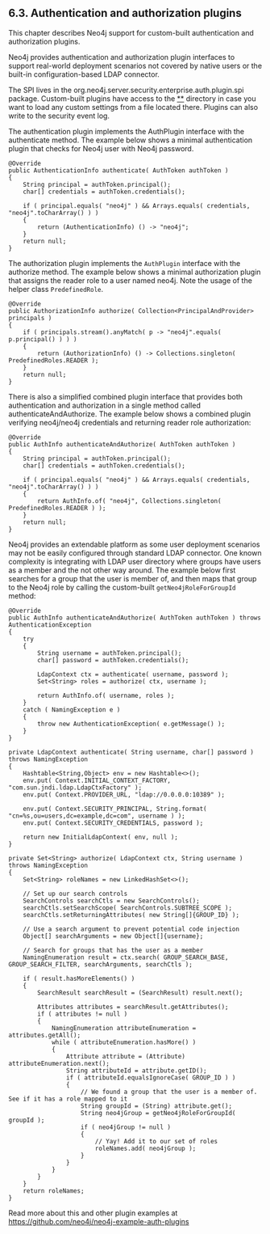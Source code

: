 ## 6.3. Authentication and authorization plugins                  

This chapter describes Neo4j support for custom-built authentication and authorization plugins.

Neo4j provides authentication and authorization plugin interfaces to support real-world deployment scenarios            not covered by native users or the built-in configuration-based LDAP connector.         

The SPI lives in the org.neo4j.server.security.enterprise.auth.plugin.spi package.            Custom-built plugins have access to the [**](https://neo4j.com/docs/operations-manual/3.3/configuration/file-locations/) directory in case you want to load any custom settings from a file located there.            Plugins can also write to the security event log.         

The authentication plugin implements the AuthPlugin interface with the authenticate method.            The example below shows a minimal authentication plugin that checks for Neo4j user with Neo4j password.         

```
@Override
public AuthenticationInfo authenticate( AuthToken authToken )
{
    String principal = authToken.principal();
    char[] credentials = authToken.credentials();

    if ( principal.equals( "neo4j" ) && Arrays.equals( credentials, "neo4j".toCharArray() ) )
    {
        return (AuthenticationInfo) () -> "neo4j";
    }
    return null;
}
```

The authorization plugin implements the `AuthPlugin` interface with the authorize method.            The example below shows a minimal authorization plugin that assigns the reader role to a user named neo4j.            Note the usage of the helper class `PredefinedRole`.         

```
@Override
public AuthorizationInfo authorize( Collection<PrincipalAndProvider> principals )
{
    if ( principals.stream().anyMatch( p -> "neo4j".equals( p.principal() ) ) )
    {
        return (AuthorizationInfo) () -> Collections.singleton( PredefinedRoles.READER );
    }
    return null;
}
```

There is also a simplified combined plugin interface that provides both authentication and authorization in a single            method called authenticateAndAuthorize.            The example below shows a combined plugin verifying neo4j/neo4j credentials and returning reader role authorization:         

```
@Override
public AuthInfo authenticateAndAuthorize( AuthToken authToken )
{
    String principal = authToken.principal();
    char[] credentials = authToken.credentials();

    if ( principal.equals( "neo4j" ) && Arrays.equals( credentials, "neo4j".toCharArray() ) )
    {
        return AuthInfo.of( "neo4j", Collections.singleton( PredefinedRoles.READER ) );
    }
    return null;
}
```

Neo4j provides an extendable platform as some user deployment scenarios may not be easily configured through standard LDAP            connector.            One known complexity is integrating with LDAP user directory where groups have users as a member and the not other way around.            The example below first searches for a group that the user is member of, and then maps that group to the Neo4j role by calling            the custom-built `getNeo4jRoleForGroupId` method:         

```
@Override
public AuthInfo authenticateAndAuthorize( AuthToken authToken ) throws AuthenticationException
{
    try
    {
        String username = authToken.principal();
        char[] password = authToken.credentials();

        LdapContext ctx = authenticate( username, password );
        Set<String> roles = authorize( ctx, username );

        return AuthInfo.of( username, roles );
    }
    catch ( NamingException e )
    {
        throw new AuthenticationException( e.getMessage() );
    }
}

private LdapContext authenticate( String username, char[] password ) throws NamingException
{
    Hashtable<String,Object> env = new Hashtable<>();
    env.put( Context.INITIAL_CONTEXT_FACTORY, "com.sun.jndi.ldap.LdapCtxFactory" );
    env.put( Context.PROVIDER_URL, "ldap://0.0.0.0:10389" );

    env.put( Context.SECURITY_PRINCIPAL, String.format( "cn=%s,ou=users,dc=example,dc=com", username ) );
    env.put( Context.SECURITY_CREDENTIALS, password );

    return new InitialLdapContext( env, null );
}

private Set<String> authorize( LdapContext ctx, String username ) throws NamingException
{
    Set<String> roleNames = new LinkedHashSet<>();

    // Set up our search controls
    SearchControls searchCtls = new SearchControls();
    searchCtls.setSearchScope( SearchControls.SUBTREE_SCOPE );
    searchCtls.setReturningAttributes( new String[]{GROUP_ID} );

    // Use a search argument to prevent potential code injection
    Object[] searchArguments = new Object[]{username};

    // Search for groups that has the user as a member
    NamingEnumeration result = ctx.search( GROUP_SEARCH_BASE, GROUP_SEARCH_FILTER, searchArguments, searchCtls );

    if ( result.hasMoreElements() )
    {
        SearchResult searchResult = (SearchResult) result.next();

        Attributes attributes = searchResult.getAttributes();
        if ( attributes != null )
        {
            NamingEnumeration attributeEnumeration = attributes.getAll();
            while ( attributeEnumeration.hasMore() )
            {
                Attribute attribute = (Attribute) attributeEnumeration.next();
                String attributeId = attribute.getID();
                if ( attributeId.equalsIgnoreCase( GROUP_ID ) )
                {
                    // We found a group that the user is a member of. See if it has a role mapped to it
                    String groupId = (String) attribute.get();
                    String neo4jGroup = getNeo4jRoleForGroupId( groupId );
                    if ( neo4jGroup != null )
                    {
                        // Yay! Add it to our set of roles
                        roleNames.add( neo4jGroup );
                    }
                }
            }
        }
    }
    return roleNames;
}
```

Read more about this and other plugin examples at <https://github.com/neo4j/neo4j-example-auth-plugins>